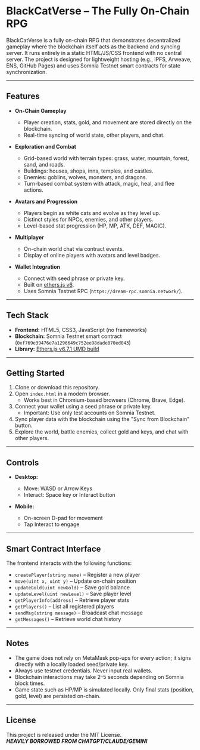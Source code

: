 # BlackCatVerse – The Fully On-Chain RPG

BlackCatVerse is a fully on-chain RPG that demonstrates decentralized gameplay where the blockchain itself acts as the backend and syncing server. It runs entirely in a static HTML/JS/CSS frontend with no central server. The project is designed for lightweight hosting (e.g., IPFS, Arweave, ENS, GitHub Pages) and uses Somnia Testnet smart contracts for state synchronization.

---

## Features

- **On-Chain Gameplay**  
  - Player creation, stats, gold, and movement are stored directly on the blockchain.  
  - Real-time syncing of world state, other players, and chat.

- **Exploration and Combat**  
  - Grid-based world with terrain types: grass, water, mountain, forest, sand, and roads.  
  - Buildings: houses, shops, inns, temples, and castles.  
  - Enemies: goblins, wolves, monsters, and dragons.  
  - Turn-based combat system with attack, magic, heal, and flee actions.

- **Avatars and Progression**  
  - Players begin as white cats and evolve as they level up.  
  - Distinct styles for NPCs, enemies, and other players.  
  - Level-based stat progression (HP, MP, ATK, DEF, MAGIC).

- **Multiplayer**  
  - On-chain world chat via contract events.  
  - Display of online players with avatars and level badges.

- **Wallet Integration**  
  - Connect with seed phrase or private key.  
  - Built on [ethers.js v6](https://docs.ethers.org/v6/).  
  - Uses Somnia Testnet RPC (`https://dream-rpc.somnia.network/`).  

---

## Tech Stack

- **Frontend:** HTML5, CSS3, JavaScript (no frameworks)  
- **Blockchain:** Somnia Testnet smart contract (`0xf769e39476e7a1296649c752ee98dade870ed043`)  
- **Library:** [Ethers.js v6.7.1 UMD build](https://cdnjs.cloudflare.com/ajax/libs/ethers/6.7.1/ethers.umd.min.js)  

---

## Getting Started

1. Clone or download this repository.  
2. Open `index.html` in a modern browser.  
   - Works best in Chromium-based browsers (Chrome, Brave, Edge).  
3. Connect your wallet using a seed phrase or private key.  
   - Important: Use only test accounts on Somnia Testnet.  
4. Sync player data with the blockchain using the "Sync from Blockchain" button.  
5. Explore the world, battle enemies, collect gold and keys, and chat with other players.  

---

## Controls

- **Desktop:**  
  - Move: WASD or Arrow Keys  
  - Interact: Space key or Interact button  

- **Mobile:**  
  - On-screen D-pad for movement  
  - Tap Interact to engage  

---

## Smart Contract Interface

The frontend interacts with the following functions:

- `createPlayer(string name)` – Register a new player  
- `move(uint x, uint y)` – Update on-chain position  
- `updateGold(uint newGold)` – Save gold balance  
- `updateLevel(uint newLevel)` – Save player level  
- `getPlayerInfo(address)` – Retrieve player stats  
- `getPlayers()` – List all registered players  
- `sendMsg(string message)` – Broadcast chat message  
- `getMessages()` – Retrieve world chat history  

---

## Notes

- The game does not rely on MetaMask pop-ups for every action; it signs directly with a locally loaded seed/private key.  
- Always use testnet credentials. Never input real wallets.  
- Blockchain interactions may take 2–5 seconds depending on Somnia block times.  
- Game state such as HP/MP is simulated locally. Only final stats (position, gold, level) are persisted on-chain.  

---

## License

This project is released under the MIT License.  
***HEAVILY BORROWED FROM CHATGPT/CLAUDE/GEMINI***
